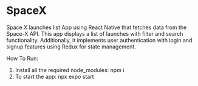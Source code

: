 # SpaceX
Space X launches list App using React Native that fetches data from the Space-X API. This app displays a list of launches with filter and search functionality. Additionally, it implements user authentication with login and signup features using Redux for state management.

How To Run:
1. Install all the required node_modules: npm i
2. To start the app: npx expo start
